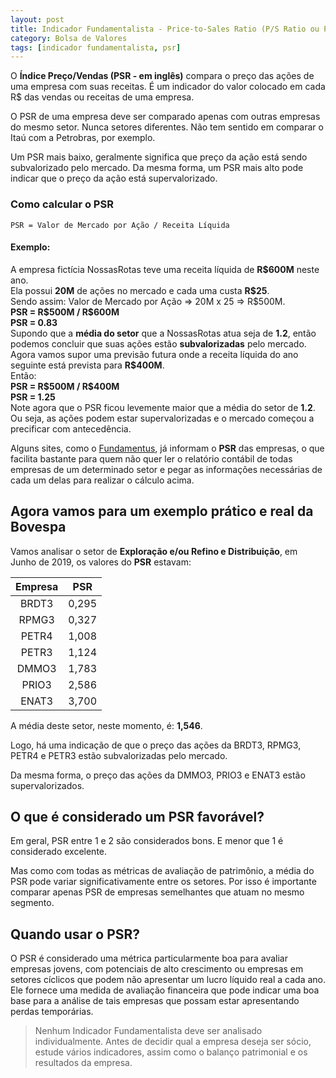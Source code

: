 ```yaml
---
layout: post
title: Indicador Fundamentalista - Price-to-Sales Ratio (P/S Ratio ou PSR)
category: Bolsa de Valores
tags: [indicador fundamentalista, psr]
---
```


O **Índice Preço/Vendas (PSR - em inglês)** compara o preço das ações de uma empresa com suas receitas. É um indicador do valor colocado em cada R$ das vendas ou receitas de uma empresa.

O PSR de uma empresa deve ser comparado apenas com outras empresas do mesmo setor. Nunca setores diferentes. Não tem sentido em comparar o Itaú com a Petrobras, por exemplo.

Um PSR mais baixo, geralmente significa que preço da ação está sendo subvalorizado pelo mercado. Da mesma forma, um PSR mais alto pode indicar que o preço da ação está supervalorizado.

### Como calcular o PSR

`PSR = Valor de Mercado por Ação / Receita Líquida`

#### Exemplo:

<p class="example">
    A empresa fictícia NossasRotas teve uma receita líquida de <b>R$600M</b> neste ano.<br />
    Ela possui <b>20M</b> de ações no mercado e cada uma custa <b>R$25</b>.<br />
    Sendo assim: Valor de Mercado por Ação => 20M x 25 => R$500M.<br />
    <b>PSR = R$500M / R$600M</b><br />
    <b>PSR = 0.83<br /></b>
    Supondo que a <b>média do setor</b> que a NossasRotas atua seja de <b>1.2</b>, então podemos concluir que suas ações estão <b>subvalorizadas</b> pelo mercado.<br />
    Agora vamos supor uma previsão futura onde a receita líquida do ano seguinte está prevista para <b>R$400M</b>.<br />
    Então:<br />
    <b>PSR = R$500M / R$400M</b><br />
    <b>PSR = 1.25</b><br />
    Note agora que o PSR ficou levemente maior que a média do setor de <b>1.2</b>. Ou seja, as ações podem estar supervalorizadas e o mercado começou a precificar com antecedência.<br />
</p>

Alguns sites, como o [Fundamentus](http://www.fundamentus.com.br/), já informam o **PSR** das empresas, o que facilita bastante para quem não quer ler o relatório contábil de todas empresas de um determinado setor e pegar as informações necessárias de cada um delas para realizar o cálculo acima.

## Agora vamos para um exemplo prático e real da Bovespa

Vamos analisar o setor de **Exploração e/ou Refino e Distribuição**, em Junho de 2019, os valores do **PSR** estavam:

| Empresa | PSR |
| :---: | :---: |
| BRDT3 | 0,295 |
| RPMG3 | 0,327 |
| PETR4 | 1,008 |
| PETR3 | 1,124 |
| DMMO3 | 1,783 |
| PRIO3 | 2,586 |
| ENAT3 | 3,700 |

A média deste setor, neste momento, é: **1,546**.

Logo, há uma indicação de que o preço das ações da BRDT3, RPMG3, PETR4 e PETR3 estão subvalorizadas pelo mercado.

Da mesma forma, o preço das ações da DMMO3, PRIO3 e ENAT3 estão supervalorizados.

## O que é considerado um PSR favorável?

Em geral, PSR entre 1 e 2 são considerados bons. E menor que 1 é considerado excelente.

Mas como com todas as métricas de avaliação de patrimônio, a média do PSR pode variar significativamente entre os setores. Por isso é importante comparar apenas PSR de empresas semelhantes que atuam no mesmo segmento.

## Quando usar o PSR?

O PSR é considerado uma métrica particularmente boa para avaliar empresas jovens, com potenciais de alto crescimento ou empresas em setores cíclicos que podem não apresentar um lucro líquido real a cada ano. Ele fornece uma medida de avaliação financeira que pode indicar uma boa base para a análise de tais empresas que possam estar apresentando perdas temporárias.

> Nenhum Indicador Fundamentalista deve ser analisado individualmente. Antes de decidir qual a empresa deseja ser sócio, estude vários indicadores, assim como o balanço patrimonial e os resultados da empresa. 